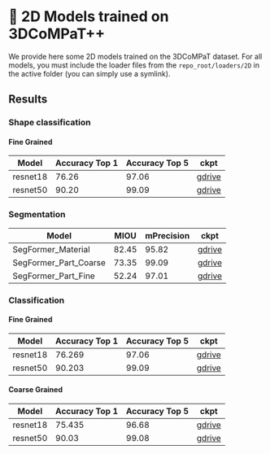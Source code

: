 # 🦁 2D Models trained on 3DCoMPaT++

We provide here some 2D models trained on the 3DCoMPaT dataset.
For all models, you must include the loader files from the `repo_root/loaders/2D` in the active folder (you can simply use a symlink).

## **Results**

### Shape classification

#### Fine Grained

| Model    | Accuracy Top 1 | Accuracy Top 5 | ckpt                                                                               |
| -------- | -------------- | -------------- | ---------------------------------------------------------------------------------- |
| resnet18 | 76.26          | 97.06          | [gdrive](https://drive.google.com/drive/folders/1ItgvBBaySnFSrNYIsMufDtKV_kYqIfB-) |
| resnet50 | 90.20          | 99.09          | [gdrive](https://drive.google.com/drive/folders/1mNcUyLMqaVg1xHZ1IUhUDH3ZO0WNGaPu) |

### **Segmentation**

| Model                 | MIOU  | mPrecision | ckpt                                                                               |
| --------------------- | ----- | ---------- | ---------------------------------------------------------------------------------- |
| SegFormer_Material    | 82.45 | 95.82      | [gdrive](https://drive.google.com/drive/folders/1ItgvBBaySnFSrNYIsMufDtKV_kYqIfB-) |
| SegFormer_Part_Coarse | 73.35 | 99.09      | [gdrive](https://drive.google.com/drive/folders/1mNcUyLMqaVg1xHZ1IUhUDH3ZO0WNGaPu) |
| SegFormer_Part_Fine   | 52.24 | 97.01      | [gdrive](https://drive.google.com/drive/folders/1mNcUyLMqaVg1xHZ1IUhUDH3ZO0WNGaPu) |

### **Classification**

#### **Fine Grained**

| Model    | Accuracy Top 1 | Accuracy Top 5 | ckpt                                                                               |
| -------- | -------------- | -------------- | ---------------------------------------------------------------------------------- |
| resnet18 | 76.269         | 97.06          | [gdrive](https://drive.google.com/drive/folders/1ItgvBBaySnFSrNYIsMufDtKV_kYqIfB-) |
| resnet50 | 90.203         | 99.09          | [gdrive](https://drive.google.com/drive/folders/1mNcUyLMqaVg1xHZ1IUhUDH3ZO0WNGaPu) |

#### **Coarse Grained**

| Model    | Accuracy Top 1 | Accuracy Top 5 | ckpt                                                                               |
| -------- | -------------- | -------------- | ---------------------------------------------------------------------------------- |
| resnet18 | 75.435         | 96.68          | [gdrive](https://drive.google.com/drive/folders/116C4EY3GQl3zQp439gzT6Awb76yVhaAF) |
| resnet50 | 90.03          | 99.08          | [gdrive](https://drive.google.com/drive/folders/1HROyrFX5Zlycq7IJxPsUJkCBBptoVjQt) |
